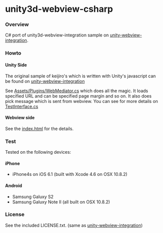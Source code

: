 unity3d-webview-csharp
======================

### Overview

C# port of unity3d-webview-integration sample on [unity-webview-integration](https://github.com/keijiro/unity-webview-integration).

### Howto

#### Unity Side

The original sample of keijiro's which is written with Unity's javascript can be found on [unity-webview-integration](https://github.com/keijiro/unity-webview-integration)

See [Assets/Plugins/WebMediator.cs](https://github.com/kimsama/unity3d-webview-csharp/blob/master/unity/Assets/Plugins/WebMediator.cs) which does all the magic. It loads specified URL and can be specified page margin and so on. It also does pick message which is sent from webview. 
You can see for more details on [TestInterface.cs](https://github.com/kimsama/unity3d-webview-csharp/blob/master/unity/Assets/Scripts/TestInterface.cs)

#### Webview side

See the [index.html](https://github.com/keijiro/unity-webview-integration/blob/gh-pages/index.html) for the details.

### Test
Tested on the following devices:

#### iPhone
* iPhone4s on iOS 6.1 (built with Xcode 4.6 on OSX 10.8.2)

#### Android
* Samsung Galuxy S2
* Samsung Galuxy Note II
(all built on OSX 10.8.2)

### License

See the included LICENSE.txt. (same as  [unity-webview-integration](https://github.com/keijiro/unity-webview-integration))



